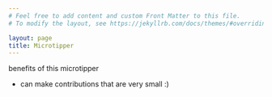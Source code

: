 ```yaml
---
# Feel free to add content and custom Front Matter to this file.
# To modify the layout, see https://jekyllrb.com/docs/themes/#overriding-theme-defaults

layout: page
title: Microtipper
---
```


benefits of this microtipper

- can make contributions that are very small :)
